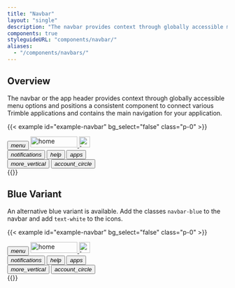 ```yaml
---
title: "Navbar"
layout: "single"
description: "The navbar provides context through globally accessible menu options."
components: true
styleguideURL: "components/navbar/"
aliases:
  - "/components/navbars/"
---
```


## Overview

The navbar or the app header provides context through globally accessible menu options and positions a consistent component to connect various Trimble applications and contains the main navigation for your application.

<!-- prettier-ignore-start -->
{{< example id="example-navbar" bg_select="false" class="p-0" >}}
<nav class="navbar nav navbar-expand-sm modus-header">
  <button class="btn btn-lg btn-icon-only" id="menuButton" data-modus-item="menu-btn" href="#overview" data-toggle="#" type="button">
    <i class="modus-icons notranslate">menu</i>
  </button>
  <a href="#navbar-example" class="navbar-brand mr-auto ml-2">
    <img src="https://modus-bootstrap.trimble.com/img/trimble-logo.svg" width="107" height="25" class="img-fluid d-none d-sm-block" alt="home">
    <img src="https://modus-bootstrap.trimble.com/img/trimble-icon.svg" class="d-block d-sm-none" height="25" width="25" alt="home">
  </a>
  <div class="collapse navbar-collapse">
    <div class="navbar-nav ml-auto">
      <button type="button" class="btn btn-lg btn-icon-only ml-2" data-toggle="tooltip"
         data-placement="bottom" title="Notifications">
        <i class="modus-icon notranslate material-icons">notifications</i>
      </button>
      <button type="button" class="btn btn-lg btn-icon-only ml-2" data-toggle="tooltip"
         data-placement="bottom" title="Help">
        <i class="modus-icons notranslate">help</i>
      </button>
      <button type="button" class="btn btn-lg btn-icon-only ml-2" data-toggle="tooltip"
         data-placement="bottom" title="Applications">
        <i class="modus-icons notranslate">apps</i>
      </button>
    </div>
  </div>
  <button type="button" aria-label="" class="btn btn-lg btn-icon-only d-block d-sm-none">
    <i class="modus-icons notranslate">more_vertical</i>
  </button>
  <button type="button" class="btn btn-lg btn-icon-only bg-transparent border-white ml-2 border-0"
         data-toggle="tooltip" data-placement="bottom" data-html="true"
         title="<div class=text-left>MyTrimble<br>Stephanie Carter<br>stephanie_carter@example.com</div>">
         <i class="modus-icon material-icons rounded-circle">account_circle</i>
  </button>
</nav>
{{</ example >}}
<!-- prettier-ignore-end -->

## Blue Variant

An alternative blue variant is available. Add the classes `navbar-blue` to the navbar and add `text-white` to the icons.

<!-- prettier-ignore-start -->
{{< example id="example-navbar" bg_select="false" class="p-0" >}}
<nav class="navbar navbar-blue nav navbar-expand-sm modus-header py-1">
  <button class="btn btn-lg btn-icon-only id="menuButton" data-modus-item="menu-btn" href="#overview" data-toggle="#" type="button">
    <i class="modus-icons notranslate">menu</i>
  </button>
  <a href="#navbar-example" class="navbar-brand mr-auto ml-2">
    <img src="https://modus-bootstrap.trimble.com/img/trimble-logo-rev.svg" width="107" height="25" class="img-fluid d-none d-sm-block" alt="home">
    <img src="https://modus-bootstrap.trimble.com/img/trimble-icon-rev.svg" class="d-block d-sm-none" height="25" width="25" alt="home">
  </a>
  <div class="collapse navbar-collapse">
    <div class="navbar-nav ml-auto">
      <button type="button" class="btn btn-lg btn-icon-only ml-2" data-toggle="tooltip"
         data-placement="bottom" title="Notifications">
        <i class="modus-icon notranslate material-icons">notifications</i>
      </button>
      <button type="button" class="btn btn-lg btn-icon-only ml-2" data-toggle="tooltip"
         data-placement="bottom" title="Help">
        <i class="modus-icons notranslate">help</i>
      </button>
      <button type="button" class="btn btn-lg btn-icon-only ml-2" data-toggle="tooltip"
         data-placement="bottom" title="Applications">
        <i class="modus-icons notranslate">apps</i>
      </button>
    </div>
  </div>
  <button type="button" class="btn btn-lg btn-icon-only d-block d-sm-none">
    <i class="modus-icons">more_vertical</i>
  </button>
  <button type="button" class="btn btn-lg btn-icon-only bg-transparent ml-2"
         data-toggle="tooltip" data-placement="bottom" data-html="true"
         title="<div class=text-left>MyTrimble<br>Stephanie Carter<br>stephanie_carter@example.com</div>">
         <i class="modus-icon material-icons rounded-circle">account_circle</i>
  </button>
</nav>
{{</ example >}}
<!-- prettier-ignore-end -->


<!-- enable tooltips everywhere -->
<script>
$(function () {
  $('[data-toggle="tooltip"]').tooltip()
});
</script>

